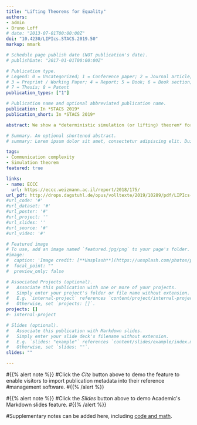 ```yaml
---
title: "Lifting Theorems for Equality"
authors:
- admin
- Bruno Loff
# date: "2013-07-01T00:00:00Z"
doi: "10.4230/LIPIcs.STACS.2019.50"
markup: mmark

# Schedule page publish date (NOT publication's date).
# publishDate: "2017-01-01T00:00:00Z"

# Publication type.
# Legend: 0 = Uncategorized; 1 = Conference paper; 2 = Journal article;
# 3 = Preprint / Working Paper; 4 = Report; 5 = Book; 6 = Book section;
# 7 = Thesis; 8 = Patent
publication_types: ["1"]

# Publication name and optional abbreviated publication name.
publication: In *STACS 2019*
publication_short: In *STACS 2019*

abstract: We show a *deterministic simulation (or lifting) theorem* for composed problems $f \circ \mathsf{Eq}_n$ where the inner function (the gadget) is Equality on $n$ bits. When $f$ is a total function on $p$ bits, it is easy to show via a rank argument that the communication complexity of $f\circ \mathsf{Eq}_n$ is $\Omega(\deg(f) \cdot n)$. However, there is a surprising counter-example of a partial function $f$ on $p$ bits, such that any completion $f'$ of $f$ has $\deg(f') = \Omega(p)$, and yet $f \circ \mathsf{Eq}_n$ has communication complexity $O(n)$. Nonetheless, we are able to show that the communication complexity of $f \circ \mathsf{Eq}_n$ is at least $D(f) \cdot n$ for a complexity measure $D(f)$ which is closely related to the AND-query complexity of $f$ and is lower-bounded by the logarithm of the leaf complexity of $f$. As a corollary, we also obtain lifting theorems for the set-disjointness gadget, and a lifting theorem in the context of parity decision-trees, for the NOR gadget. As an application, we prove a tight lower-bound for the deterministic communication complexity of the communication problem, where Alice and Bob are each given $p$-many $n$-bit strings, with the promise that either all of the strings are distinct, or all-but-one of the strings are distinct, and they wish to know which is the case. We show that the complexity of this problem is $\Theta(p \cdot n)$.

# Summary. An optional shortened abstract.
# summary: Lorem ipsum dolor sit amet, consectetur adipiscing elit. Duis posuere tellus ac convallis placerat. Proin #tincidunt magna sed ex sollicitudin condimentum.

tags:
- Communication complexity
- Simulation theorem
featured: true

links:
- name: ECCC
  url: https://eccc.weizmann.ac.il/report/2018/175/
url_pdf: http://drops.dagstuhl.de/opus/volltexte/2019/10289/pdf/LIPIcs-STACS-2019-50.pdf
#url_code: '#'
#url_dataset: '#'
#url_poster: '#'
#url_project: ''
#url_slides: ''
#url_source: '#'
#url_video: '#'

# Featured image
# To use, add an image named `featured.jpg/png` to your page's folder. 
#image:
#  caption: 'Image credit: [**Unsplash**](https://unsplash.com/photos/pLCdAaMFLTE)'
#  focal_point: ""
#  preview_only: false

# Associated Projects (optional).
#   Associate this publication with one or more of your projects.
#   Simply enter your project's folder or file name without extension.
#   E.g. `internal-project` references `content/project/internal-project/index.md`.
#   Otherwise, set `projects: []`.
projects: []
#- internal-project

# Slides (optional).
#   Associate this publication with Markdown slides.
#   Simply enter your slide deck's filename without extension.
#   E.g. `slides: "example"` references `content/slides/example/index.md`.
#   Otherwise, set `slides: ""`.
slides: ""

---
```


#{{% alert note %}}
#Click the *Cite* button above to demo the feature to enable visitors to import publication metadata into their reference #management software.
#{{% /alert %}}

#{{% alert note %}}
#Click the *Slides* button above to demo Academic's Markdown slides feature.
#{{% /alert %}}

#Supplementary notes can be added here, including [code and math](https://sourcethemes.com/academic/docs/writing-markdown-#latex/).

